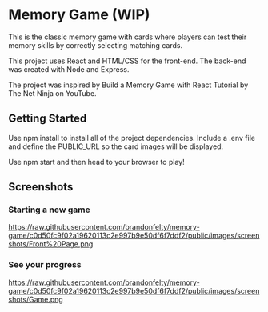 # Memory Game (WIP)

This is the classic memory game with cards where players can test their memory skills by correctly selecting matching cards. 

This project uses React and HTML/CSS for the front-end. The back-end was created with Node and Express. 

The project was inspired by Build a Memory Game with React Tutorial by The Net Ninja on YouTube.

## Getting Started
Use npm install to install all of the project dependencies. Include a .env file and define the PUBLIC_URL so the card images will be displayed. 

Use npm start and then head to your browser to play! 

## Screenshots

### Starting a new game
https://raw.githubusercontent.com/brandonfelty/memory-game/c0d50fc9f02a19620113c2e997b9e50df6f7ddf2/public/images/screenshots/Front%20Page.png

### See your progress
https://raw.githubusercontent.com/brandonfelty/memory-game/c0d50fc9f02a19620113c2e997b9e50df6f7ddf2/public/images/screenshots/Game.png